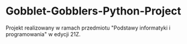 # Gobblet-Gobblers-Python-Project
Projekt realizowany w ramach przedmiotu "Podstawy informatyki i programowania" w edycji 21Z.
